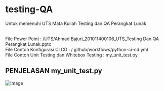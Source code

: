 # testing-QA
Untuk memenuhi UTS Mata Kuliah Testing dan QA Perangkat Lunak<br><br>

File Power Point : /UTS/Ahmad Bajuri_201011400106_UTS_Testing Dan QA Perangkat Lunak.pptx<br>
File Contoh Konfigurasi CI CD : /.github/workflows/python-ci-cd.yml<br>
File Contoh Unit Testing dan Whitebox Testing : my_unit_test.py


## PENJELASAN my_unit_test.py
![image](https://github.com/ahmadbj11/testing-QA/assets/19506380/251b7474-fa1c-43f9-8e2e-c7bd5e81ab72)
